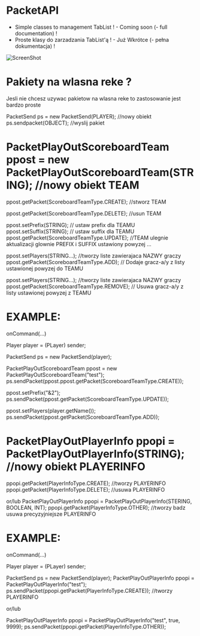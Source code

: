 # PacketAPI

- Simple classes to management TabList ! - Coming soon (- full documentation) !
- Proste klasy do zarzadzania TabList'ą ! - Już Wkrótce (- pełna dokumentacja) !

![ScreenShot](http://i.imgur.com/VfRjyl7.png)

# Pakiety na wlasna reke ?

Jesli nie chcesz uzywac pakietow na wlasna reke to zastosowanie jest bardzo proste

PacketSend ps = new PacketSend(PLAYER); //nowy obiekt
ps.sendpacket(OBJECT); //wyslij pakiet

# PacketPlayOutScoreboardTeam ppost = new PacketPlayOutScoreboardTeam(STRING); //nowy obiekt TEAM

ppost.getPacket(ScoreboardTeamType.CREATE); //stworz TEAM

ppost.getPacket(ScoreboardTeamType.DELETE); //usun TEAM

ppost.setPrefix(STRING); // ustaw prefix dla TEAMU
ppost.setSuffix(STRING); // ustaw suffix dla TEAMU
ppost.getPacket(ScoreboardTeamType.UPDATE); //TEAM ulegnie aktualizacji glownie PREFIX i SUFFIX ustawiony powyzej ...

ppost.setPlayers(STRING...); //tworzy liste zawierajaca NAZWY graczy
ppost.getPacket(ScoreboardTeamType.ADD); // Dodaje gracz-a/y z listy ustawionej powyzej do TEAMU

ppost.setPlayers(STRING...); //tworzy liste zawierajaca NAZWY graczy
ppost.getPacket(ScoreboardTeamType.REMOVE); // Usuwa gracz-a/y z listy ustawionej powyzej z TEAMU

# EXAMPLE:
onCommand(...)

Player player = (PLayer) sender;

PacketSend ps = new PacketSend(player);

PacketPlayOutScoreboardTeam ppost = new PacketPlayOutScoreboardTeam("test");
ps.sendPacket(ppost.ppost.getPacket(ScoreboardTeamType.CREATE));

ppost.setPrefix("&2");
ps.sendPacket(ppost.getPacket(ScoreboardTeamType.UPDATE));

ppost.setPlayers(player.getName());
ps.sendPacket(ppost.getPacket(ScoreboardTeamType.ADD));

# PacketPlayOutPlayerInfo ppopi = PacketPlayOutPlayerInfo(STRING); //nowy obiekt PLAYERINFO
ppopi.getPacket(PlayerInfoType.CREATE); //tworzy PLAYERINFO
ppopi.getPacket(PlayerInfoType.DELETE); //usuwa PLAYERINFO

or/lub
PacketPlayOutPlayerInfo ppopi = PacketPlayOutPlayerInfo(STERING, BOOLEAN, INT);
ppopi.getPacket(PlayerInfoType.OTHER); //tworzy badz usuwa precyzyjniejsze PLAYERINFO

# EXAMPLE:

onCommand(...)

Player player = (PLayer) sender;

PacketSend ps = new PacketSend(player);
PacketPlayOutPlayerInfo ppopi = PacketPlayOutPlayerInfo("test");
ps.sendPacket(ppopi.getPacket(PlayerInfoType.CREATE)); //tworzy PLAYERINFO

or/lub

PacketPlayOutPlayerInfo ppopi = PacketPlayOutPlayerInfo("test", true, 9999);
ps.sendPacket(ppopi.getPacket(PlayerInfoType.OTHER));
